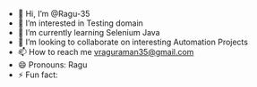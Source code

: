 - 👋 Hi, I’m @Ragu-35
- 👀 I’m interested in Testing domain
- 🌱 I’m currently learning Selenium Java
- 💞️ I’m looking to collaborate on interesting Automation Projects
- 📫 How to reach me vraguraman35@gmail.com
- 😄 Pronouns: Ragu
- ⚡ Fun fact:

<!---
Ragu-35/Ragu-35 is a ✨ special ✨ repository because its `README.md` (this file) appears on your GitHub profile.
You can click the Preview link to take a look at your changes.
--->
